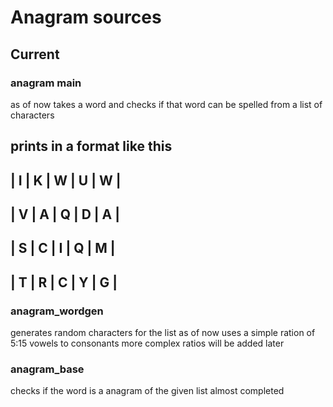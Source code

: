 # Anagram sources

## Current

### anagram main 

as of now takes a word and checks if that word can be spelled from
a list of characters

prints in a format like this
 ---------------------
 | I | K | W | U | W |
 ---------------------
 | V | A | Q | D | A |
 ---------------------
 | S | C | I | Q | M |
 ---------------------
 | T | R | C | Y | G |
 ---------------------

###

### anagram_wordgen

generates random characters for the list
as of now uses a simple ration of 5:15 vowels to consonants
more complex ratios will be added later

### anagram_base

checks if the word is a anagram of the given list
almost completed 
